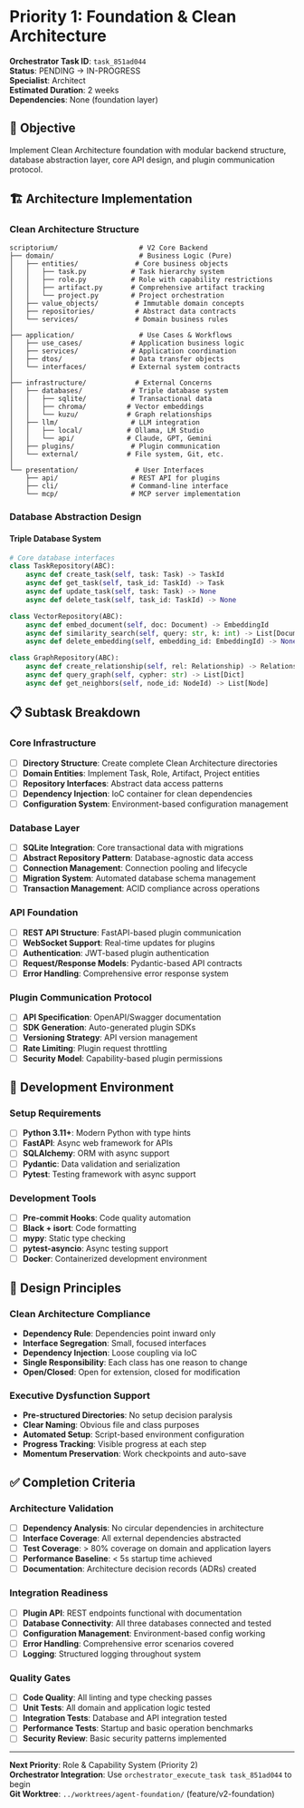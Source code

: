 # Priority 1: Foundation & Clean Architecture

**Orchestrator Task ID**: `task_851ad044`  
**Status**: PENDING → IN-PROGRESS  
**Specialist**: Architect  
**Estimated Duration**: 2 weeks  
**Dependencies**: None (foundation layer)

## 🎯 Objective

Implement Clean Architecture foundation with modular backend structure, database abstraction layer, core API design, and plugin communication protocol.

## 🏗️ Architecture Implementation

### Clean Architecture Structure
```
scriptorium/                    # V2 Core Backend
├── domain/                     # Business Logic (Pure)
│   ├── entities/              # Core business objects
│   │   ├── task.py           # Task hierarchy system
│   │   ├── role.py           # Role with capability restrictions
│   │   ├── artifact.py       # Comprehensive artifact tracking
│   │   └── project.py        # Project orchestration
│   ├── value_objects/         # Immutable domain concepts
│   ├── repositories/          # Abstract data contracts
│   └── services/              # Domain business rules
│
├── application/                # Use Cases & Workflows
│   ├── use_cases/            # Application business logic
│   ├── services/             # Application coordination
│   ├── dtos/                 # Data transfer objects
│   └── interfaces/           # External system contracts
│
├── infrastructure/            # External Concerns
│   ├── databases/            # Triple database system
│   │   ├── sqlite/           # Transactional data
│   │   ├── chroma/          # Vector embeddings
│   │   └── kuzu/            # Graph relationships
│   ├── llm/                  # LLM integration
│   │   ├── local/           # Ollama, LM Studio
│   │   └── api/             # Claude, GPT, Gemini
│   ├── plugins/              # Plugin communication
│   └── external/            # File system, Git, etc.
│
└── presentation/              # User Interfaces
    ├── api/                  # REST API for plugins
    ├── cli/                  # Command-line interface
    └── mcp/                  # MCP server implementation
```

### Database Abstraction Design

#### Triple Database System
```python
# Core database interfaces
class TaskRepository(ABC):
    async def create_task(self, task: Task) -> TaskId
    async def get_task(self, task_id: TaskId) -> Task
    async def update_task(self, task: Task) -> None
    async def delete_task(self, task_id: TaskId) -> None

class VectorRepository(ABC):
    async def embed_document(self, doc: Document) -> EmbeddingId
    async def similarity_search(self, query: str, k: int) -> List[Document]
    async def delete_embedding(self, embedding_id: EmbeddingId) -> None

class GraphRepository(ABC):
    async def create_relationship(self, rel: Relationship) -> RelationshipId
    async def query_graph(self, cypher: str) -> List[Dict]
    async def get_neighbors(self, node_id: NodeId) -> List[Node]
```

## 📋 Subtask Breakdown

### Core Infrastructure
- [ ] **Directory Structure**: Create complete Clean Architecture directories
- [ ] **Domain Entities**: Implement Task, Role, Artifact, Project entities
- [ ] **Repository Interfaces**: Abstract data access patterns
- [ ] **Dependency Injection**: IoC container for clean dependencies
- [ ] **Configuration System**: Environment-based configuration management

### Database Layer  
- [ ] **SQLite Integration**: Core transactional data with migrations
- [ ] **Abstract Repository Pattern**: Database-agnostic data access
- [ ] **Connection Management**: Connection pooling and lifecycle
- [ ] **Migration System**: Automated database schema management
- [ ] **Transaction Management**: ACID compliance across operations

### API Foundation
- [ ] **REST API Structure**: FastAPI-based plugin communication
- [ ] **WebSocket Support**: Real-time updates for plugins  
- [ ] **Authentication**: JWT-based plugin authentication
- [ ] **Request/Response Models**: Pydantic-based API contracts
- [ ] **Error Handling**: Comprehensive error response system

### Plugin Communication Protocol
- [ ] **API Specification**: OpenAPI/Swagger documentation
- [ ] **SDK Generation**: Auto-generated plugin SDKs
- [ ] **Versioning Strategy**: API version management
- [ ] **Rate Limiting**: Plugin request throttling
- [ ] **Security Model**: Capability-based plugin permissions

## 🔧 Development Environment

### Setup Requirements
- [ ] **Python 3.11+**: Modern Python with type hints
- [ ] **FastAPI**: Async web framework for APIs
- [ ] **SQLAlchemy**: ORM with async support
- [ ] **Pydantic**: Data validation and serialization
- [ ] **Pytest**: Testing framework with async support

### Development Tools
- [ ] **Pre-commit Hooks**: Code quality automation
- [ ] **Black + isort**: Code formatting
- [ ] **mypy**: Static type checking  
- [ ] **pytest-asyncio**: Async testing support
- [ ] **Docker**: Containerized development environment

## 🎨 Design Principles

### Clean Architecture Compliance
- **Dependency Rule**: Dependencies point inward only
- **Interface Segregation**: Small, focused interfaces
- **Dependency Injection**: Loose coupling via IoC
- **Single Responsibility**: Each class has one reason to change
- **Open/Closed**: Open for extension, closed for modification

### Executive Dysfunction Support
- **Pre-structured Directories**: No setup decision paralysis
- **Clear Naming**: Obvious file and class purposes
- **Automated Setup**: Script-based environment configuration
- **Progress Tracking**: Visible progress at each step
- **Momentum Preservation**: Work checkpoints and auto-save

## ✅ Completion Criteria

### Architecture Validation
- [ ] **Dependency Analysis**: No circular dependencies in architecture
- [ ] **Interface Coverage**: All external dependencies abstracted
- [ ] **Test Coverage**: > 80% coverage on domain and application layers
- [ ] **Performance Baseline**: < 5s startup time achieved
- [ ] **Documentation**: Architecture decision records (ADRs) created

### Integration Readiness  
- [ ] **Plugin API**: REST endpoints functional with documentation
- [ ] **Database Connectivity**: All three databases connected and tested
- [ ] **Configuration Management**: Environment-based config working
- [ ] **Error Handling**: Comprehensive error scenarios covered
- [ ] **Logging**: Structured logging throughout system

### Quality Gates
- [ ] **Code Quality**: All linting and type checking passes
- [ ] **Unit Tests**: All domain and application logic tested
- [ ] **Integration Tests**: Database and API integration tested
- [ ] **Performance Tests**: Startup and basic operation benchmarks
- [ ] **Security Review**: Basic security patterns implemented

---

**Next Priority**: Role & Capability System (Priority 2)  
**Orchestrator Integration**: Use `orchestrator_execute_task task_851ad044` to begin  
**Git Worktree**: `../worktrees/agent-foundation/` (feature/v2-foundation)